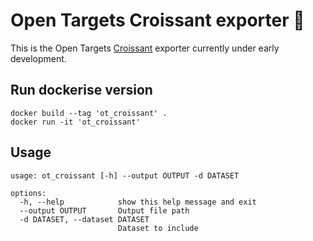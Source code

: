 # Open Targets Croissant exporter 🥐

This is the Open Targets [Croissant](https://docs.mlcommons.org/croissant/docs/croissant-spec.html) exporter currently under early development.


## Run dockerise version

```
docker build --tag 'ot_croissant' .
docker run -it 'ot_croissant'
```

## Usage

```
usage: ot_croissant [-h] --output OUTPUT -d DATASET

options:
  -h, --help            show this help message and exit
  --output OUTPUT       Output file path
  -d DATASET, --dataset DATASET
                        Dataset to include
```